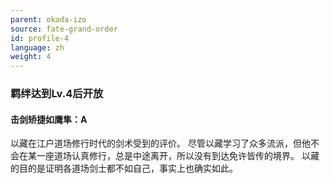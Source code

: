 ```yaml
---
parent: okada-izo
source: fate-grand-order
id: profile-4
language: zh
weight: 4
---
```


### 羁绊达到Lv.4后开放

#### 击剑矫捷如鹰隼：A

以藏在江户道场修行时代的剑术受到的评价。
尽管以藏学习了众多流派，但他不会在某一座道场认真修行，总是中途离开，所以没有到达免许皆传的境界。
以藏的目的是证明各道场剑士都不如自己，事实上也确实如此。
